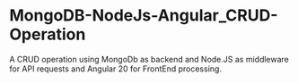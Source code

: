 # MongoDB-NodeJs-Angular_CRUD-Operation
A CRUD operation using MongoDb as backend and Node.JS as middleware for API requests and Angular 20 for FrontEnd processing.
